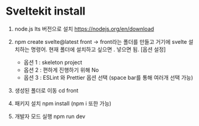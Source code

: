 # Sveltekit install
1. node.js lts 버전으로 설치
    https://nodejs.org/en/download

2. npm create svelte@latest front -> front라는 폴더를 만들고 거기에 svelte 설치하는 명령어. 현재 폴더에 설치하고 싶으면 . 넣으면 됨.
    [옵션 설정]
    - 옵션 1 : skeleton project 
    - 옵션 2 : 편하게 진행하기 위해 No
    - 옵션 3 : ESLint 와 Prettier 옵션 선택 (space bar를 통해 여러개 선택 가능)

3. 생성된 폴더로 이동
    cd front

4. 패키지 설치
    npm install (npm i 또한 가능)

5. 개발자 모드 실행
    npm run dev

